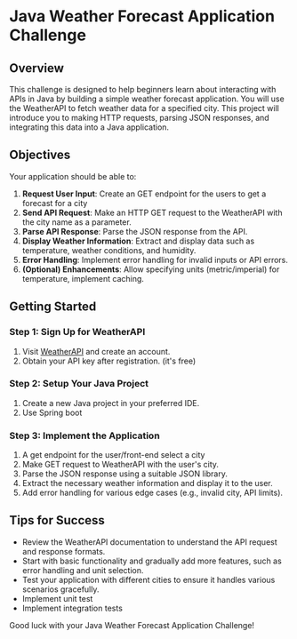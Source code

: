# Java Weather Forecast Application Challenge

## Overview
This challenge is designed to help beginners learn about interacting with APIs in Java by building a simple weather forecast application. You will use the WeatherAPI to fetch weather data for a specified city. This project will introduce you to making HTTP requests, parsing JSON responses, and integrating this data into a Java application.

## Objectives
Your application should be able to:
1. **Request User Input**: Create an GET endpoint for the users to get a forecast for a city
2. **Send API Request**: Make an HTTP GET request to the WeatherAPI with the city name as a parameter.
3. **Parse API Response**: Parse the JSON response from the API.
4. **Display Weather Information**: Extract and display data such as temperature, weather conditions, and humidity.
5. **Error Handling**: Implement error handling for invalid inputs or API errors.
6. **(Optional) Enhancements**: Allow specifying units (metric/imperial) for temperature, implement caching.


## Getting Started

### Step 1: Sign Up for WeatherAPI
1. Visit [WeatherAPI](https://www.weatherapi.com/) and create an account.
2. Obtain your API key after registration. (it's free)

### Step 2: Setup Your Java Project
1. Create a new Java project in your preferred IDE.
2. Use Spring boot

### Step 3: Implement the Application
1. A get endpoint for the user/front-end select a city
2. Make GET request to WeatherAPI with the user's city.
3. Parse the JSON response using a suitable JSON library.
4. Extract the necessary weather information and display it to the user.
5. Add error handling for various edge cases (e.g., invalid city, API limits).

## Tips for Success
- Review the WeatherAPI documentation to understand the API request and response formats.
- Start with basic functionality and gradually add more features, such as error handling and unit selection.
- Test your application with different cities to ensure it handles various scenarios gracefully.
- Implement unit test
- Implement integration tests

Good luck with your Java Weather Forecast Application Challenge!
